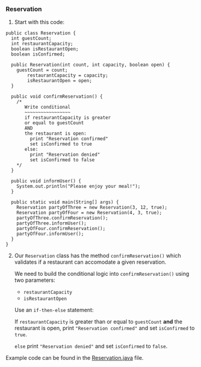 ### Reservation

1. Start with this code:

```
public class Reservation {
  int guestCount;
  int restaurantCapacity;
  boolean isRestaurantOpen;
  boolean isConfirmed;
  
  public Reservation(int count, int capacity, boolean open) {
    guestCount = count;
		restaurantCapacity = capacity;
		isRestaurantOpen = open;
  }  
  
  public void confirmReservation() {
    /* 
       Write conditional
       ~~~~~~~~~~~~~~~~~
       if restaurantCapacity is greater
       or equal to guestCount
       AND
       the restaurant is open:
         print "Reservation confirmed"
         set isConfirmed to true
       else:
         print "Reservation denied"
         set isConfirmed to false
    */
  }
  
  public void informUser() {
    System.out.println("Please enjoy your meal!");
  }
  
  public static void main(String[] args) {
    Reservation partyOfThree = new Reservation(3, 12, true);
    Reservation partyOfFour = new Reservation(4, 3, true);
    partyOfThree.confirmReservation();
    partyOfThree.informUser();
    partyOfFour.confirmReservation();
    partyOfFour.informUser();
  }
}
```

2. Our ```Reservation``` class has the method ```confirmReservation()``` which validates if a restaurant can accomodate a given reservation.

	We need to build the conditional logic into ```confirmReservation()``` using two parameters:

	- ```restaurantCapacity```
	- ```isRestaurantOpen```
	
	Use an ```if-then-else``` statement:

	If ```restaurantCapacity``` is greater than or equal to ```guestCount``` **and** the restaurant is open, print ```"Reservation confirmed"``` and set ```isConfirmed``` to ```true```.

	```else``` print ```"Reservation denied"``` and set ```isConfirmed``` to ```false```.

Example code can be found in the [Reservation.java](https://github.com/keldavis/Java-Practice/blob/master/Foundations/4.%20Conditionals%20and%20Control%20Flow/Conditional%20AND/Reservation.java) file.